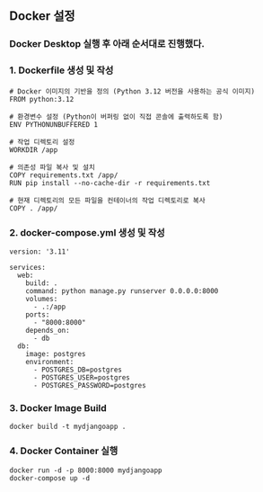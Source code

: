 ## Docker 설정
### Docker Desktop 실행 후 아래 순서대로 진행했다.
### 1. Dockerfile 생성 및 작성
```
# Docker 이미지의 기반을 정의 (Python 3.12 버전을 사용하는 공식 이미지)
FROM python:3.12

# 환경변수 설정 (Python이 버퍼링 없이 직접 콘솔에 출력하도록 함)
ENV PYTHONUNBUFFERED 1

# 작업 디렉토리 설정
WORKDIR /app

# 의존성 파일 복사 및 설치
COPY requirements.txt /app/
RUN pip install --no-cache-dir -r requirements.txt

# 현재 디렉토리의 모든 파일을 컨테이너의 작업 디렉토리로 복사
COPY . /app/
```
### 2. docker-compose.yml 생성 및 작성
```
version: '3.11'

services:
  web:
    build: .
    command: python manage.py runserver 0.0.0.0:8000
    volumes:
      - .:/app
    ports:
      - "8000:8000"
    depends_on:
      - db
  db:
    image: postgres
    environment:
      - POSTGRES_DB=postgres
      - POSTGRES_USER=postgres
      - POSTGRES_PASSWORD=postgres
```
### 3. Docker Image Build
```
docker build -t mydjangoapp .
```
### 4. Docker Container 실행
```
docker run -d -p 8000:8000 mydjangoapp
docker-compose up -d
```
